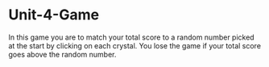 # Unit-4-Game

In this game you are to match your total score to a random number picked at the start by clicking on each crystal. You lose the game if your total score goes above the random number.